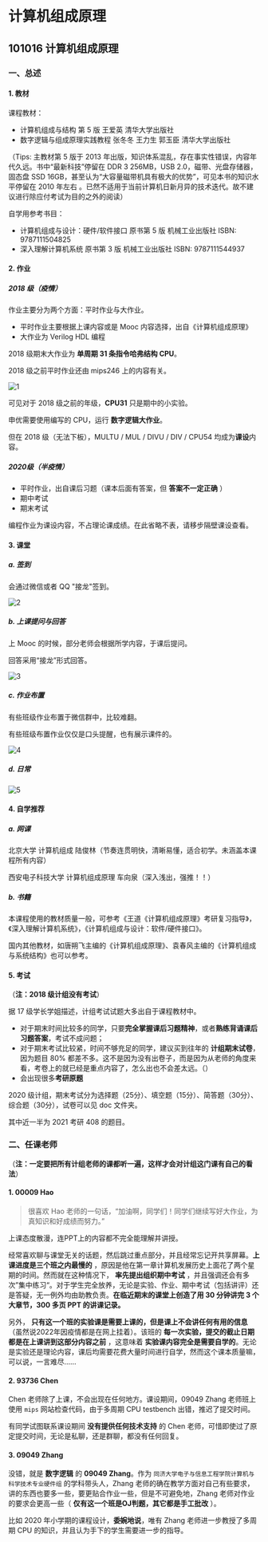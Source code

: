 # 计算机组成原理

## 101016 计算机组成原理

### 一、总述

#### 1. 教材

课程教材：

* 计算机组成与结构 第 5 版 王爱英 清华大学出版社
* 数字逻辑与组成原理实践教程 张冬冬 王力生 郭玉臣 清华大学出版社

（Tips: 主教材第 5 版于 2013 年出版，知识体系混乱，存在事实性错误，内容年代久远。书中“最新科技”停留在  DDR 3 256MB，USB 2.0，磁带、光盘存储器，固态盘 SSD 16GB，甚至认为“大容量磁带机具有极大的优势”，可见本书的知识水平停留在 2010 年左右 。已然不适用于当前计算机日新月异的技术迭代。故不建议进行除应付考试为目的之外的阅读）

自学用参考书目：

* 计算机组成与设计：硬件/软件接口  原书第 5 版 机械工业出版社 ISBN: 9787111504825
* 深入理解计算机系统 原书第 3 版 机械工业出版社 ISBN: 9787111544937

#### 2. 作业

##### **2018 级（疫情）**

作业主要分为两个方面：平时作业与大作业。

* 平时作业主要根据上课内容或是 Mooc 内容选择，出自《计算机组成原理》
* 大作业为 Verilog HDL 编程

2018 级期末大作业为 **单周期 31 条指令哈弗结构 CPU**。

2018 级之前平时作业还由 mips246 上的内容有关。

![1](https://github.com/TJ-CSCCG/TJCS-Images/raw/TJCS-Course/101016_计算机组成原理/img/1.png)

可见对于 2018 级之前的年级，**CPU31** 只是期中的小实验。

申优需要使用编写的 CPU，运行 **数字逻辑大作业**。

但在 2018 级（无法下板），MULTU / MUL / DIVU / DIV / CPU54 均成为**课设**内容。

##### **2020级（半疫情）**

* 平时作业，出自课后习题（课本后面有答案，但 **答案不一定正确** ）
* 期中考试
* 期末考试

编程作业为课设内容，不占理论课成绩。在此省略不表，请移步隔壁课设查看。

#### 3. 课堂

##### a. 签到

会通过微信或者 QQ "接龙"签到。

![2](https://github.com/TJ-CSCCG/TJCS-Images/raw/TJCS-Course/101016_计算机组成原理/img/2.png)

##### b. 上课提问与回答

上 Mooc 的时候，部分老师会根据所学内容，于课后提问。

回答采用“接龙”形式回答。

![3](https://github.com/TJ-CSCCG/TJCS-Images/raw/TJCS-Course/101016_计算机组成原理/img/3.png)

##### c. 作业布置

有些班级作业布置于微信群中，比较难翻。

有些班级布置作业仅仅是口头提醒，也有展示课件的。

![4](https://github.com/TJ-CSCCG/TJCS-Images/raw/TJCS-Course/101016_计算机组成原理/img/4.png)

##### d. 日常

![5](https://github.com/TJ-CSCCG/TJCS-Images/raw/TJCS-Course/101016_计算机组成原理/img/5.png)

#### 4. 自学推荐

##### a. 网课

北京大学 计算机组成 陆俊林（节奏连贯明快，清晰易懂，适合初学。未涵盖本课程所有内容）

西安电子科技大学 计算机组成原理 车向泉（深入浅出，强推！！）

##### b. 书籍

本课程使用的教材质量一般，可参考《王道《计算机组成原理》考研复习指导》，《深入理解计算机系统》，《计算机组成与设计：软件/硬件接口》。

国内其他教材，如唐朔飞主编的《计算机组成原理》、袁春风主编的《计算机组成与系统结构》也可以参考。

#### 5. 考试

（**注：2018 级计组没有考试**）

据 17 级学长学姐描述，计组考试试题大多出自于课程教材中。

* 对于期末时间比较多的同学，只要**完全掌握课后习题精神**，或者**熟练背诵课后习题答案**，考试不成问题；
* 对于期末考试比较紧，时间不够充足的同学，建议买到往年的 **计组期末试卷**，因为题目 80% 都差不多。这不是因为没有出卷子，而是因为从老师的角度来看，考卷上的就已经是重点内容了，怎么出也不会差太远。（）
* 会出现很多**考研原题**

2020 级计组，期末考试分为选择题（25分）、填空题（15分）、简答题（30分）、综合题（30分），试卷可以见 doc 文件夹。

其中近一半为 2021 考研 408 的题目。

### 二、任课老师

（**注：一定要把所有计组老师的课都听一遍，这样才会对计组这门课有自己的看法**）

#### 1. 00009 Hao

> 很喜欢 Hao 老师的一句话，“加油啊，同学们！同学们继续写好大作业，为真知识和好成绩而努力。”

上课态度散漫，连PPT上的内容都不完全能理解并讲授。

经常喜欢聊与课堂无关的话题，然后跳过重点部分，并且经常忘记开共享屏幕。**上课进度是三个班之内最慢的** ，原因是他在第一章计算机发展历史上面花了两个星期的时间。然而就在这种情况下， **率先提出组织期中考试**  ，并且强调还会有多次”集中练习“。对于学生完全放养，无论是实验、作业、期中考试（包括讲评）还是答疑，无一例外均由助教负责。**在临近期末的课堂上创造了用 30 分钟讲完 3 个大章节，300 多页 PPT 的讲课记录。**

另外， **只有这一个班的实验课是需要上课的，但是课上不会讲任何有用的信息** （虽然说2022年因疫情都是在网上挂着）。该班的 **每一次实验，提交的截止日期都是在上课讲到这部分内容之前** ，这意味着 **实验课内容完全是需要自学的**。无论是实验还是理论内容，课后均需要花费大量时间进行自学，然而这个课本质量嘛，可以说，一言难尽……

#### 2. 93736 Chen

Chen 老师除了上课，不会出现在任何地方。课设期间，09049 Zhang 老师班上使用 `mips` 网站检查代码，由于多周期 CPU testbench 出错，推迟了提交时间。

有同学试图联系课设期间 **没有提供任何技术支持** 的 Chen 老师，可惜即使过了原定提交时间，无论是私聊，还是群聊，都没有任何回复。

#### 3. 09049 Zhang

没错，就是 **数字逻辑** 的 **09049 Zhang**。作为 `同济大学电子与信息工程学院计算机与科学技术专业硬件组` 的学科带头人，Zhang 老师的确在教学方面对自己有些要求，讲的东西也要多一些，要更贴合作业一些，但是不可避免地，Zhang 老师对作业的要求会更高一些（ **仅有这一个班是OJ判题，其它都是手工批改** ）。

比如 2020 年小学期的课程设计，**委婉地说**，唯有 Zhang 老师进一步教授了多周期 CPU 的知识，并且认为手下的学生需要进一步的指导。
